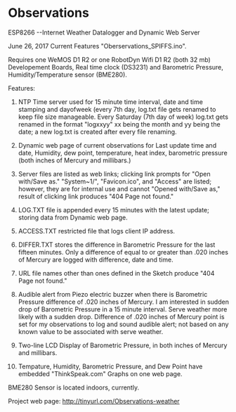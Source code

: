 # Observations

ESP8266 --Internet Weather Datalogger and Dynamic Web Server

June 26, 2017 Current Features "Oberservations_SPIFFS.ino".

Requires one WeMOS D1 R2 or one RobotDyn Wifi D1 R2 (both 32 mb) Developement Boards, Real time clock (DS3231) and  Barometric Pressure, Humidity/Temperature sensor (BME280).

Features:

 1. NTP Time server used for 15 minute time interval, date and time stamping and dayofweek (every 7th day, log.txt file gets renamed to keep file size manageable.       Every Saturday (7th day of week)    log.txt gets renamed in the format "logxxyy" xx being the month and yy being the date; a new log.txt is created after every file renaming.

 2. Dynamic web page of current observations for Last update time and date, Humidity, dew point, temperature, heat index, barometric pressure (both inches of Mercury and millibars.)

 3. Server files are listed as web links; clicking link prompts for "Open with/Save as." "System~1/", "Favicon.ico", and "Access" are listed; however, they are for internal use and cannot "Opened with/Save as," result of clicking link produces "404 Page not found."

 4. LOG.TXT file is appended every 15 minutes with the latest update; storing data from Dynamic web page.

 5. ACCESS.TXT restricted file that logs client IP address. 

 6. DIFFER.TXT stores the difference in Barometric Pressure for the last fifteen minutes. Only a difference of equal to or greater than .020 inches of Mercury are logged with difference, date and time.

 7. URL file names other than ones defined in the Sketch produce "404 Page not found."

 8. Audible alert from Piezo electric buzzer when there is Barometric Pressure difference of .020 inches of Mercury. I am interested in sudden drop of Barometric Pressure in a 15 minute interval.  Serve weather more likely with a sudden drop. Difference of .020 inches of Mercury point is set for my observations to log and sound audible alert; not based on any known value to be associated  with serve weather.

 9. Two-line LCD Display of Barometric Pressure, in both inches of Mercury and millibars.
 
10. Tempature, Humidity, Barometric Pressure, and Dew Point have embedded "ThinkSpeak.com" Graphs on one web page.

BME280 Sensor is located indoors, currently.

Project web page:  http://tinyurl.com/Observations-weather

